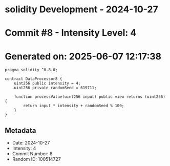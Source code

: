 ﻿# solidity Development - 2024-10-27
# Commit #8 - Intensity Level: 4
# Generated on: 2025-06-07 12:17:38
```solidity
pragma solidity ^0.8.0;

contract DataProcessor8 {
    uint256 public intensity = 4;
    uint256 private randomSeed = 619711;

    function processValue(uint256 input) public view returns (uint256) {
        return input * intensity + randomSeed % 100;
    }
}
```
## Metadata
- Date: 2024-10-27
- Intensity: 4
- Commit Number: 8
- Random ID: 100514727
